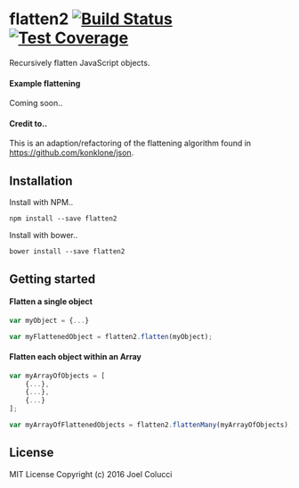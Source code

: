 # flatten2 [![Build Status](https://travis-ci.org/joelcolucci/flatten2.svg?branch=master)](https://travis-ci.org/joelcolucci/flatten2)[![Test Coverage](https://codeclimate.com/github/joelcolucci/flatten2/badges/coverage.svg)](https://codeclimate.com/github/joelcolucci/flatten2/coverage)
Recursively flatten JavaScript objects.

#### Example flattening
Coming soon..

#### Credit to..
This is an adaption/refactoring of the flattening algorithm found in https://github.com/konklone/json.

## Installation
Install with NPM..
```
npm install --save flatten2
```

Install with bower..
```
bower install --save flatten2
```

## Getting started
#### Flatten a single object
```javascript
var myObject = {...}

var myFlattenedObject = flatten2.flatten(myObject);
```

#### Flatten each object within an Array
```javascript
var myArrayOfObjects = [
    {...},
    {...},
    {...}
];

var myArrayOfFlattenedObjects = flatten2.flattenMany(myArrayOfObjects);
```

## License
MIT License Copyright (c) 2016 Joel Colucci
